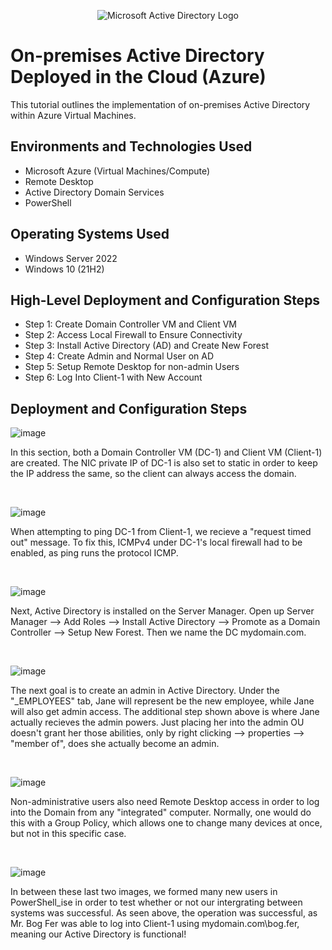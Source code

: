 <p align="center">
<img src="https://i.imgur.com/pU5A58S.png" alt="Microsoft Active Directory Logo"/>
</p>

<h1>On-premises Active Directory Deployed in the Cloud (Azure)</h1>
This tutorial outlines the implementation of on-premises Active Directory within Azure Virtual Machines.<br />



<h2>Environments and Technologies Used</h2>

- Microsoft Azure (Virtual Machines/Compute)
- Remote Desktop
- Active Directory Domain Services
- PowerShell

<h2>Operating Systems Used </h2>

- Windows Server 2022
- Windows 10 (21H2)

<h2>High-Level Deployment and Configuration Steps</h2>

- Step 1: Create Domain Controller VM and Client VM
- Step 2: Access Local Firewall to Ensure Connectivity
- Step 3: Install Active Directory (AD) and Create New Forest
- Step 4: Create Admin and Normal User on AD
- Step 5: Setup Remote Desktop for non-admin Users
- Step 6: Log Into Client-1 with New Account

<h2>Deployment and Configuration Steps</h2>

<p>
  
![image](https://github.com/noahclaxton227/configure-ad/assets/150629711/14df55a9-7042-48d3-8045-92281bcb632a)

</p>
<p>
In this section, both a Domain Controller VM (DC-1) and Client  VM (Client-1) are created. The NIC private IP of DC-1 is also set to static in order to keep the IP address the same, so the client can always access the domain. 
</p>
<br />

<p>
  
![image](https://github.com/noahclaxton227/configure-ad/assets/150629711/a928313e-da55-4ffe-8ff2-cd9b8254efd3)

</p>
<p>
When attempting to ping DC-1 from Client-1, we recieve a "request timed out" message. To fix this, ICMPv4 under DC-1's local firewall had to be enabled, as ping runs the protocol ICMP.  
</p>
<br />

<p>
  
![image](https://github.com/noahclaxton227/configure-ad/assets/150629711/0c34eacc-491d-4a0d-abba-99476d280cf7)

</p>
<p>
Next, Active Directory is installed on the Server Manager. Open up Server Manager --> Add Roles --> Install Active Directory --> Promote as a Domain Controller --> Setup New Forest. Then we name the DC mydomain.com.  
</p>
<br />

<p>
  
![image](https://github.com/noahclaxton227/configure-ad/assets/150629711/adefc5d7-ddcc-435c-b7ef-7e1a165bb7e1)

</p>
<p>
The next goal is to create an admin in Active Directory. Under the "_EMPLOYEES" tab, Jane will represent be the new employee, while Jane will also get admin access. The additional step shown above is where Jane actually recieves the admin powers. Just placing her into the admin OU doesn't grant her those abilities, only by right clicking --> properties --> "member of", does she actually become an admin. 
</p>
<br />

<p>
  
![image](https://github.com/noahclaxton227/configure-ad/assets/150629711/b4a54d11-4e8f-4b6b-9ba1-01cbb2d6532c)

</p>
<p>
Non-administrative users also need Remote Desktop access in order to log into the Domain from any "integrated" computer. Normally, one would do this with a Group Policy, which allows one to change many devices at once, but not in this specific case. 
</p>
<br />

<p>
  
![image](https://github.com/noahclaxton227/configure-ad/assets/150629711/2c28f9aa-e006-4209-a3ae-183dd7455062)

</p>
<p>
In between these last two images, we formed many new users in PowerShell_ise in order to test whether or not our intergrating between systems was successful. As seen above, the operation was successful, as Mr. Bog Fer was able to log into Client-1 using mydomain.com\bog.fer, meaning our Active Directory is functional!
</p>
<br />

